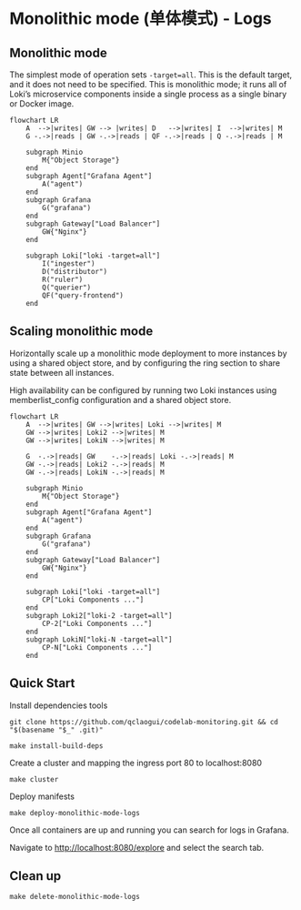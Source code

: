 # Monolithic mode (单体模式) - Logs

## Monolithic mode

The simplest mode of operation sets `-target=all`. This is the default target, and it does not need to be specified. This is monolithic mode; it runs all of Loki’s microservice components inside a single process as a single binary or Docker image.

```mermaid
flowchart LR
    A  -->|writes| GW --> |writes| D   -->|writes| I  -->|writes| M
    G -.->|reads | GW -.->|reads | QF -.->|reads | Q -.->|reads | M

    subgraph Minio
        M{"Object Storage"}
    end
    subgraph Agent["Grafana Agent"]
        A("agent")
    end
    subgraph Grafana
        G("grafana")
    end
    subgraph Gateway["Load Balancer"]
        GW{"Nginx"}
    end

    subgraph Loki["loki -target=all"]
        I("ingester")
        D("distributor")
        R("ruler")
        Q("querier")
        QF("query-frontend")
    end
```

## Scaling monolithic mode

Horizontally scale up a monolithic mode deployment to more instances by using a shared object store, and by configuring the ring section to share state between all instances.

High availability can be configured by running two Loki instances using memberlist_config configuration and a shared object store.

```mermaid
flowchart LR
    A  -->|writes| GW -->|writes| Loki -->|writes| M
    GW -->|writes| Loki2 -->|writes| M
    GW -->|writes| LokiN -->|writes| M

    G  -.->|reads| GW    -.->|reads| Loki -.->|reads| M
    GW -.->|reads| Loki2 -.->|reads| M
    GW -.->|reads| LokiN -.->|reads| M

    subgraph Minio
        M{"Object Storage"}
    end
    subgraph Agent["Grafana Agent"]
        A("agent")
    end
    subgraph Grafana
        G("grafana")
    end
    subgraph Gateway["Load Balancer"]
        GW{"Nginx"}
    end

    subgraph Loki["loki -target=all"]
        CP["Loki Components ..."]
    end
    subgraph Loki2["loki-2 -target=all"]
        CP-2["Loki Components ..."]
    end
    subgraph LokiN["loki-N -target=all"]
        CP-N["Loki Components ..."]
    end
```

## Quick Start

Install dependencies tools

```shell
git clone https://github.com/qclaogui/codelab-monitoring.git && cd "$(basename "$_" .git)"

make install-build-deps
```

Create a cluster and mapping the ingress port 80 to localhost:8080

```shell
make cluster
```

Deploy manifests

```shell
make deploy-monolithic-mode-logs
```

Once all containers are up and running you can search for logs in Grafana.

Navigate to [http://localhost:8080/explore](http://localhost:8080/explore) and select the search tab.

## Clean up

```shell
make delete-monolithic-mode-logs
```
